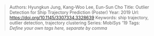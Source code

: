 > Authors: Hyungkun Jung, Kang-Woo Lee, Eun-Sun Cho
> Title: Outlier Detection for Ship Trajectory Prediction (Poster)
> Year: 2019
> Url: https://doi.org/10.1145/3307334.3328639
> Keywords: ship trajectory, outlier detection, trajectory clustering
> Series: MobiSys '19
> Tags: *Define your own tags here, separate by comma*
